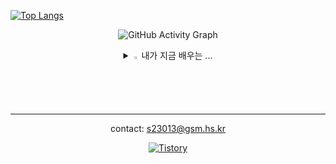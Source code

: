 [![Top Langs](https://github-readme-stats.vercel.app/api/top-langs/?username=Umjiseung&langs_count=10)](https://github.com/Umjiseung/Umjiseung)

<div align=center>
  <img src="https://github-readme-activity-graph.vercel.app/graph?username=Umjiseung&theme=high-contrast&height=250" alt="GitHub Activity Graph">
   <p> 
  </p>
  <details>
<summary>
  <img src="https://raw.githubusercontent.com/Tarikul-Islam-Anik/Animated-Fluent-Emojis/master/Emojis/Hand%20gestures/Eyes.png" alt="Eyes" width="2%" /> 내가 지금 배우는 ... 
</summary>
   <br>

![MySQL](https://img.shields.io/badge/mysql-%2300f.svg?style=for-the-badge&logo=mysql&logoColor=white) ![java](https://img.shields.io/badge/Java-ED8B00?style=for-the-badge&logo=openjdk&logoColor=white)  ![spring](https://img.shields.io/badge/Spring-6DB33F?style=for-the-badge&logo=spring&logoColor=white) 

</details> 

---

contact: s23013@gsm.hs.kr

<a href = "https://jsback.tistory.com/">
<img alt="Tistory" src ="https://img.shields.io/badge/Tistory-FF5D01?style=flat-square&logo=tistory&logoColor=white">
</a>
  </div>    


 
